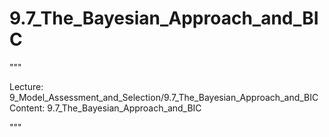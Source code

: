 # 9.7_The_Bayesian_Approach_and_BIC

"""

Lecture: 9_Model_Assessment_and_Selection/9.7_The_Bayesian_Approach_and_BIC
Content: 9.7_The_Bayesian_Approach_and_BIC

"""

